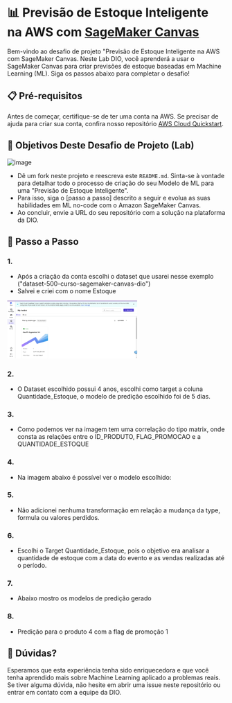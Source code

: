 # 📊 Previsão de Estoque Inteligente na AWS com [SageMaker Canvas](https://aws.amazon.com/pt/sagemaker/canvas/)

Bem-vindo ao desafio de projeto "Previsão de Estoque Inteligente na AWS com SageMaker Canvas. Neste Lab DIO, você aprenderá a usar o SageMaker Canvas para criar previsões de estoque baseadas em Machine Learning (ML). Siga os passos abaixo para completar o desafio!

## 📋 Pré-requisitos

Antes de começar, certifique-se de ter uma conta na AWS. Se precisar de ajuda para criar sua conta, confira nosso repositório [AWS Cloud Quickstart](https://github.com/digitalinnovationone/aws-cloud-quickstart).


## 🎯 Objetivos Deste Desafio de Projeto (Lab)

![image](https://github.com/digitalinnovationone/lab-aws-sagemaker-canvas-estoque/assets/730492/72f5c21f-5562-491e-aa42-2885a3184650)

- Dê um fork neste projeto e reescreva este `README.md`. Sinta-se à vontade para detalhar todo o processo de criação do seu Modelo de ML para uma "Previsão de Estoque Inteligente".
- Para isso, siga o [passo a passo] descrito a seguir e evolua as suas habilidades em ML no-code com o Amazon SageMaker Canvas.
- Ao concluir, envie a URL do seu repositório com a solução na plataforma da DIO.


## 🚀 Passo a Passo

### 1. 
- Após a criação da conta escolhi o dataset que usarei nesse exemplo ("dataset-500-curso-sagemaker-canvas-dio")
- Salvei e criei com o nome Estoque

<img 
    src="./imagens/01 import.png"
    width="300"
/>

### 2. 
-   O Dataset escolhido possui 4 anos, escolhi como target a coluna Quantidade_Estoque, o modelo de predição escolhido foi de 5 dias.

### 3. 
-   Como podemos ver na imagem tem uma correlação do tipo matrix, onde consta as relações entre o ID_PRODUTO, FLAG_PROMOCAO e a QUANTIDADE_ESTOQUE

### 4. 
-   Na imagem abaixo é possível ver o modelo escolhido:

### 5.
- Não adicionei nenhuma transformação em relação a mudança da type, formula ou valores perdidos. 

### 6.
- Escolhi o Target Quantidade_Estoque, pois o objetivo era analisar a quantidade de estoque com a data do evento e as vendas realizadas até o período.

### 7.
- Abaixo mostro os modelos de predição gerado

### 8. 
- Predição para o produto 4 com a flag de promoção 1




## 🤔 Dúvidas?

Esperamos que esta experiência tenha sido enriquecedora e que você tenha aprendido mais sobre Machine Learning aplicado a problemas reais. Se tiver alguma dúvida, não hesite em abrir uma issue neste repositório ou entrar em contato com a equipe da DIO.

